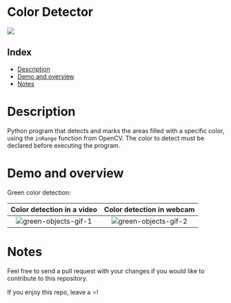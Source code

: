 # Color Detector

 ![](https://dwij.net/tuts/python-opencv/images/opencv-python.png)
 
## Index
* [Description](#description)
* [Demo and overview](#demo-and-overview)
* [Notes](#notes)

# Description
Python program that detects and marks the areas filled with a specific color, using the `inRange` function from OpenCV. The color to detect must be declared before executing the program.

# Demo and overview
Green color detection:

| Color detection in a video | Color detection in webcam |
|           :---:            |            :---:          |
| ![green-objects-gif-1](https://github.com/RodrigoSturm14/Color-Detector/assets/105557226/d3915371-dbf3-4343-a910-24e3c9660611) | ![green-objects-gif-2](https://github.com/RodrigoSturm14/Color-Detector/assets/105557226/855bffd6-1294-43dc-8024-6165be2cb365) |


# Notes
Feel free to send a pull request with your changes if you would like to contribute to this repository.

If you enjoy this repo, leave a ⭐!

